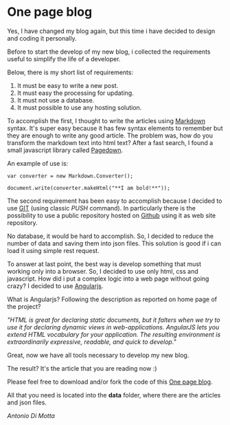 # One page blog

Yes, I have changed my blog again, but this time i have decided to design and coding it personally.

Before to start the develop of my new blog, i collected the requirements useful to simplify the life of a developer.

Below, there is my short list of requirements:

1.  It must be easy to write a new post.
2.  It must easy the processing for updating.
3.  It must not use a database.
4.  It must possible to use any hosting solution.

To accomplish the first, I thought to write the articles using [Markdown](http://daringfireball.net/projects/markdown/) syntax.
It's super easy because it has few syntax elements to remember but they are enough to write any good article.
The problem was, how do you transform the markdown text into html text?
After a fast search, I found a small javascript library called [Pagedown](https://code.google.com/p/pagedown/wiki/PageDown).

An example of use is:

    var converter = new Markdown.Converter();

    document.write(converter.makeHtml("**I am bold!**"));

The second requirement has been easy to accomplish because I decided to use [GIT](http://git-scm.com) (using classic *PUSH* command).
In particularly there is the possibility to use a public repository hosted on [Github](https://github.com) using it as web site repository.

No database, it would be hard to accomplish.
So, I decided to reduce the number of data and saving them into json files.
This solution is good if i can load it using simple rest request.

To answer at last point, the best way is develop something that must working only into a browser.
So, I decided to use only html, css and javascript.
How did i put a complex logic into a web page without going crazy?
I decided to use [Angularjs](https://angularjs.org).

What is Angularjs?
Following the description as reported on home page of the project?

*"HTML is great for declaring static documents, but it falters when we try to use it for declaring dynamic views in web-applications.
AngularJS lets you extend HTML vocabulary for your application.
The resulting environment is extraordinarily expressive, readable, and quick to develop."*

Great, now we have all tools necessary to develop my new blog.

The result? It's the article that you are reading now :)

Please feel free to download and/or fork the code of this [One page blog](https://github.com/antdimot/antdimot.github.io).

All that you need is located into the **data** folder, where there are the articles and json files.

*Antonio Di Motta*


